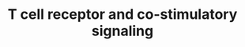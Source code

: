 ---
annotations:
- id: PW:0000317
  parent: regulatory pathway
  type: Pathway Ontology
  value: nuclear factor of activated T-cells signaling pathway
- id: PW:0000315
  parent: regulatory pathway
  type: Pathway Ontology
  value: calcineurin signaling pathway
- id: PW:0000814
  parent: signaling pathway
  type: Pathway Ontology
  value: Toll-like receptor signaling pathway
authors:
- Mkutmon
- Egonw
- MaintBot
- Eweitz
description: The activation and translocation of transcription factors NFAT, AP-1
  and NF-kappa-B via the co-stimulatory signaling cascade triggered by MHC peptide,
  B7 proteins and PD-L1. The activation of NFAT involves a Ca2+/calcineurin disruption
  of a massive RNA-protein complex prior to its translocation into the nucleus and
  ultimate transcription factor activity.
last-edited: 2021-05-21
organisms:
- Bos taurus
redirect_from:
- /index.php/Pathway:WP3282
- /instance/WP3282
revision: null
schema-jsonld:
- '@context': https://schema.org/
  '@id': https://wikipathways.github.io/pathways/WP3282.html
  '@type': Dataset
  creator:
    '@type': Organization
    name: WikiPathways
  description: The activation and translocation of transcription factors NFAT, AP-1
    and NF-kappa-B via the co-stimulatory signaling cascade triggered by MHC peptide,
    B7 proteins and PD-L1. The activation of NFAT involves a Ca2+/calcineurin disruption
    of a massive RNA-protein complex prior to its translocation into the nucleus and
    ultimate transcription factor activity.
  keywords:
  - '</br>Homology Mapping from Homo sapiens to Bos taurus: Original ID = L:7535'
  - AKT1
  - 'AP-1 '
  - 'Akt is recruited to the membrane by PIP3. Here Akt can be activated / phosphorylated
    (indirectly) by P13K and can then phosphorylate a variety of downstream pathways.
    Noteably, Akt promotes cell survival by inhibiting the cell death pathway and
    stimulates cell metabolism by increasing the utilization of glucose.</br>Homology
    Mapping from Homo sapiens to Bos taurus: Original ID = L:207'
  - B7-1/ B7-2
  - 'Basically, Lck is bound to CD8. When CD8 binds MHC:peptide, Lck gets activated
    and can phosphorylate nearby ITAMs.</br>Homology Mapping from Homo sapiens to
    Bos taurus: Original ID = L:3932'
  - Bcl-xL
  - CD28
  - CD8A
  - CD8B
  - CSNK1A1
  - CTLA-4 competes with CD28 for B7 ligand, and it has a higher affinity of B7 in
    part because CTLA-4 binds B7 in a dimer.
  - 'CTLA-4 interfers with the formation of lipid rafts, TCR:ZAP70 microclusters,
    and central supramolecular activation complex.</br>Homology Mapping from Homo
    sapiens to Bos taurus: Original ID = L:1493'
  - CTLA4
  - Ca2+
  - Calmodulin
  - DAG
  - 'DAG is a membrane protein which can now recruit other signaling molecules to
    the membrane by serving as a binding target. '
  - DYRK1A
  - DYRK2
  - Erk
  - FYN
  - Function is controlled largely by regulation of its surface expression. Initially
    CTLA-4 is in the intracellular membrane but moves to the cell surface after T-cell
    receptor signaling.
  - GSK3A
  - GSK3B
  - IKK complex
  - IL2
  - IP3
  - IP3 is a second messanger that diffuses into the cytosol and binds to IP3 receptors
    on the ER therey opening calcium channels.
  - ITK
  - It docks at the TCR (requires both ITAM positions to be phosphorylated), is then
    phosphorylated by Lck, and then recruits other signaling proteins.
  - LAT / SLP-76 scaffold complex
  - LCK
  - LcK is activated when the extracellular part of CD8 binds its (MHC:peptide) ligand.
    Lck is a Src family kinase that is constitutively expressed. It phosphorylates
    all TCR ITAMS.
  - MHC peptide
  - NFATC2
  - NFKB1
  - NFKBIA
  - NRON
  - P13K
  - PD-L1
  - PDCD1
  - PDK1
  - PI3K can also bind ICOS
  - PIP2
  - PIP3
  - PLC-g is initially brought to the plasma membrane by binding of its PH domain
    to membrane lipid PIP3. PLC-g then binds to LAT and SLP-76 and can be activated
    by Itk mediated phosphorylation.
  - 'PLC-g ultimately produces 3 different second messangers to activate 3 paths leading
    to different TFs that lead to IL-2 transcription</br>Homology Mapping from Homo
    sapiens to Bos taurus: Original ID = L:5335'
  - PLCG1
  - PPP3CA
  - PRKCA
  - PTEN
  - PTPN6
  - RASA1
  - RASGRP1
  - Ras-GDP
  - Ras-GTP
  - Rephosphorylation of this carboxyl-terminal tyrosine by Csk returns Lck to the
    inactive state.
  - 'SHP is recruited to the PD-1 cytoplasmic tail when PD-1 ITIMs are phosphorylated.</br>Homology
    Mapping from Homo sapiens to Bos taurus: Original ID = L:5777'
  - TCRA
  - TCRB
  - This scaffold includes LAT, SLP-76, Grb2, SOS, GADS
  - When CTLA-4 cytoplasmic tail is NOT phosphorylated it binds to AP-2 (clathrin
    adapter molecule) and is removed from the surface. When the tail is phosphorylated
    AP-2 cannot bind and CTLA-4 is expressed on the surface.
  - ZAP70
  license: CC0
  name: T cell receptor and co-stimulatory signaling
seo: CreativeWork
title: T cell receptor and co-stimulatory signaling
wpid: WP3282
---
